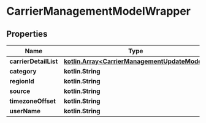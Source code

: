 
# CarrierManagementModelWrapper

## Properties
Name | Type | Description | Notes
------------ | ------------- | ------------- | -------------
**carrierDetailList** | [**kotlin.Array&lt;CarrierManagementUpdateModel&gt;**](CarrierManagementUpdateModel.md) |  |  [optional]
**category** | **kotlin.String** |  |  [optional]
**regionId** | **kotlin.String** |  |  [optional]
**source** | **kotlin.String** |  |  [optional]
**timezoneOffset** | **kotlin.String** |  |  [optional]
**userName** | **kotlin.String** |  |  [optional]



